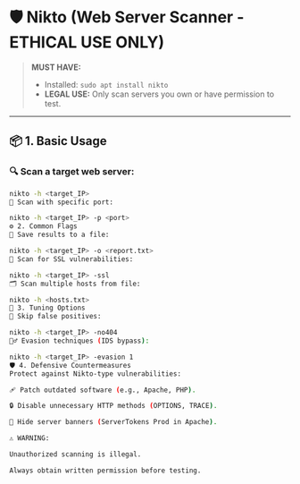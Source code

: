 # 🛡️ Nikto (Web Server Scanner - ETHICAL USE ONLY)

> **MUST HAVE:**  
> - Installed: `sudo apt install nikto`  
> - **LEGAL USE:** Only scan servers you own or have permission to test.

---

## 📦 1. Basic Usage

### 🔍 Scan a target web server:
```bash
nikto -h <target_IP>
📌 Scan with specific port:

nikto -h <target_IP> -p <port>
⚙️ 2. Common Flags
💾 Save results to a file:

nikto -h <target_IP> -o <report.txt>
🔐 Scan for SSL vulnerabilities:

nikto -h <target_IP> -ssl
🗂️ Scan multiple hosts from file:

nikto -h <hosts.txt>
🧪 3. Tuning Options
🚫 Skip false positives:

nikto -h <target_IP> -no404
🕵️‍♂️ Evasion techniques (IDS bypass):

nikto -h <target_IP> -evasion 1
🛡️ 4. Defensive Countermeasures
Protect against Nikto-type vulnerabilities:

🩹 Patch outdated software (e.g., Apache, PHP).

🔒 Disable unnecessary HTTP methods (OPTIONS, TRACE).

🙈 Hide server banners (ServerTokens Prod in Apache).

⚠️ WARNING:

Unauthorized scanning is illegal.

Always obtain written permission before testing.
